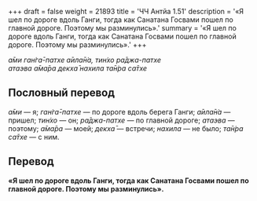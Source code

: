 +++
draft = false
weight = 21893
title = 'ЧЧ Антйа 1.51'
description = '«Я шел по дороге вдоль Ганги, тогда как Санатана Госвами пошел по главной дороге. Поэтому мы разминулись».'
summary = '«Я шел по дороге вдоль Ганги, тогда как Санатана Госвами пошел по главной дороге. Поэтому мы разминулись».'
+++

_а̄ми ган̇га̄-патхе а̄ила̄н̇а, тин̇хо ра̄джа-патхе  
атаэва а̄ма̄ра декха̄ нахила та̄н̇ра са̄тхе_

## Пословный перевод

_а̄ми_ — я; _ган̇га̄_\-_патхе_ — по дороге вдоль берега Ганги; _а̄ила̄н̇а_ — пришел; _тин̇хо_ — он; _ра̄джа_\-_патхе_ — по главной дороге; _атаэва_ — поэтому; _а̄ма̄ра_ — моей; _декха̄_ — встречи; _нахила_ — не было; _та̄н̇ра_ _са̄тхе_ — с ним.

## Перевод

**«Я шел по дороге вдоль Ганги, тогда как Санатана Госвами пошел по главной дороге. Поэтому мы разминулись».**

